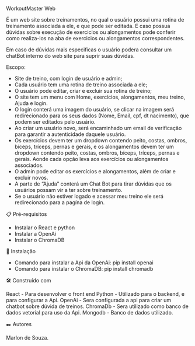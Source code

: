 WorkoutMaster Web

É um web site sobre treinamentos, no qual o usuário possui uma rotina de treinamento associada a ele, e que pode ser editada. E caso possua dúvidas sobre execução de exercicios ou alongamentos pode conferir como realiza-los na aba de exercicios ou alongamentos correspondentes. 

Em caso de dúvidas mais especificas o usuário podera consultar um chatBot interno do web site para suprir suas dúvidas.

Escopo:

- Site de treino, com login de usuário e admin;
- Cada usuário tem uma rotina de treino associada a ele;
- O usuário pode editar, criar e excluir sua rotina de treino; 
- O site tem um menu com Home, exercícios, alongamentos, meu treino, Ajuda e login.
- O login conterá uma imagem do usuário, se clicar na imagem será redirecionado para os seus dados (Nome, Email, cpf, dt nacimento), que podem ser editados pelo usuário. 
- Ao criar um usuário novo, será encaminhado um email de verificação para garantir a autenticidade daquele usuário. 
- Os exercícios devem ter um dropdown contendo peito, costas, ombros, bíceps, tríceps, pernas e gerais, e os alongamentos devem ter um dropdown contendo peito, costas, ombros, bíceps, tríceps, pernas e gerais. Aonde cada opção leva aos exercícios ou alongamentos associados. 
- O admin pode editar os exercícios e alongamentos, além de criar e excluir novos.  
- A parte de “Ajuda” conterá um Chat Bot para tirar dúvidas que os usuários possam vir a ter sobre treinamento. 
- Se o usuário não estiver logado e acessar meu treino ele será redirecionado para a pagína de login. 

📋 Pré-requisitos
- Instalar o React e python
- Instalar a OpenAi
- Instalar o ChromaDB


🔧 Instalação

- Comando para instalar a Api da OpenAi: pip install openai
- Comando para instalar o ChromaDB: pip install chromadb

🛠️ Construído com

React - Para desenvolver o front end
Python - Utilizado para o backend, e para configurar a Api.
OpenAi - Sera configurada a api para criar um chatbot sobre dúvida de treinos.
ChromaDb - Sera utilizado como banco de dados vetorial para uso da Api. 
Mongodb - Banco de dados utilizado.

✒️ Autores

Marlon de Souza. 


